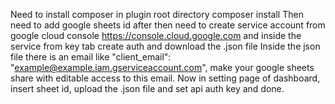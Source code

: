 Need to install composer in plugin root directory composer install
Then need to add google sheets id
after then need to create service account from google cloud console https://console.cloud.google.com and inside the service from key tab create auth and download the .json file 
Inside the json file there is an email like "client_email": "example@example.iam.gserviceaccount.com", make your google sheets share with editable access to this email. 
Now in setting page of dashboard, insert sheet id, upload the .json file and set api auth key and done.
